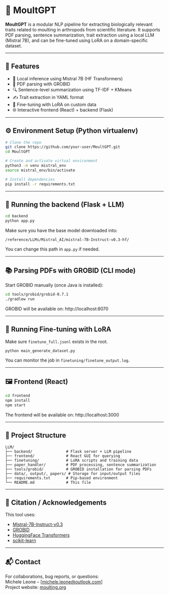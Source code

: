 # 🐛 MoultGPT

**MoultGPT** is a modular NLP pipeline for extracting biologically relevant traits related to moulting in arthropods from scientific literature. It supports PDF parsing, sentence summarization, trait extraction using a local LLM (Mistral 7B), and can be fine-tuned using LoRA on a domain-specific dataset.

---

## 🚀 Features

- 🧠 Local inference using Mistral 7B (HF Transformers)
- 📄 PDF parsing with GROBID
- 🔍 Sentence-level summarization using TF-IDF + KMeans
- ✍️ Trait extraction in YAML format
- 🧪 Fine-tuning with LoRA on custom data
- 🌐 Interactive frontend (React) + backend (Flask)

---

## ⚙️ Environment Setup (Python virtualenv)

```bash
# Clone the repo
git clone https://github.com/your-user/MoultGPT.git
cd MoultGPT

# Create and activate virtual environment
python3 -m venv mistral_env
source mistral_env/bin/activate

# Install dependencies
pip install -r requirements.txt
```

---

## 🧠 Running the backend (Flask + LLM)

```bash
cd backend
python app.py
```

Make sure you have the base model downloaded into:

```
/reference/LLMs/Mistral_AI/mistral-7B-Instruct-v0.3-hf/
```

You can change this path in `app.py` if needed.

---

## 📚 Parsing PDFs with GROBID (CLI mode)

Start GROBID manually (once Java is installed):

```bash
cd tools/grobid/grobid-0.7.1
./gradlew run
```

GROBID will be available on: http://localhost:8070

---

## 🔁 Running Fine-tuning with LoRA

Make sure `finetune_full.jsonl` exists in the root.

```bash
python main_generate_dataset.py
```

You can monitor the job in `finetuning/finetune_output.log`.

---

## 🖼️ Frontend (React)

```bash
cd frontend
npm install
npm start
```

The frontend will be available on: http://localhost:3000

---

## 📁 Project Structure

```
LLM/
├── backend/               # Flask server + LLM pipeline
├── frontend/              # React GUI for querying
├── finetuning/            # LoRA scripts and training data
├── paper_handler/         # PDF processing, sentence summarization
├── tools/grobid/          # GROBID installation for parsing PDFs
├── data/, output/, papers/ # Storage for input/output files
├── requirements.txt       # Pip-based environment
└── README.md              # This file
```

---

## 🤝 Citation / Acknowledgements

This tool uses:

- [Mistral-7B-Instruct-v0.3](https://huggingface.co/mistralai/Mistral-7B-Instruct-v0.3)
- [GROBID](https://github.com/kermitt2/grobid)
- [HuggingFace Transformers](https://huggingface.co/docs/transformers)
- [scikit-learn](https://scikit-learn.org/)

---

## 📬 Contact

For collaborations, bug reports, or questions:  
Michele Leone – [michele.leone@outlook.com]  
Project website: [moulting.org](https://www.moulting.org)
